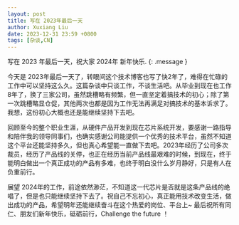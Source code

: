 ```yaml
---
layout: post
title: 写在 2023年最后一天
author: Xuxiang Liu
date: 2023-12-31 23:59 +0800
tags: [杂谈,CN]
---
```


写在 2023 年最后一天，祝大家 2024年 新年快乐.
{: .message }

今天是 2023年最后一天了，转眼间这个技术博客也写了快2年了，难得在忙碌的工作中可以坚持这么久。这篇杂谈中只谈工作，不谈生活吧。从毕业到现在也工作8年了，换了三家公司，虽然跳槽略有频繁，但一直坚定着搞技术的初心；除了第一次跳槽略显仓促，其他两次也都是因为工作无法再满足对搞技术的基本诉求了。我想，这份初心大概也还是能继续坚持下去吧。

回顾至今的整个职业生涯，从硬件产品开发到现在芯片系统开发，要感谢一路指导和陪伴我的领导同事们，也确实感谢公司能提供一个优秀的技术平台，虽然不知道这个平台还能坚持多久，但也真心希望能一直做下去吧。2023年经历了公司多次裁员，经历了产品线的关停，也正在经历当前产品线最艰难的时候，到现在，终于能明白做出一个真正成功的产品有多难，也终于明白没什么岁月静好，只是有人在负重前行。

展望 2024年的工作，前途依然渺茫，不知道这一代芯片是否就是这条产品线的绝唱了，但是也只能继续坚持下去了。祝自己不忘初心，真正能用技术改变生活，做出成功的产品，希望明年还能继续奋斗在这个热爱的岗位、平台上~ 最后祝所有同仁、朋友们新年快乐，砥砺前行，Challenge the future ！
